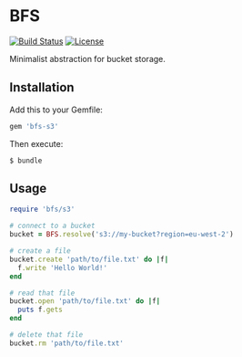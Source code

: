 # BFS

[![Build Status](https://travis-ci.org/bsm/bfs.png?branch=master)](https://travis-ci.org/bsm/bfs)
[![License](https://img.shields.io/badge/License-Apache%202.0-blue.svg)](https://opensource.org/licenses/Apache-2.0)

Minimalist abstraction for bucket storage.

## Installation

Add this to your Gemfile:

```ruby
gem 'bfs-s3'
```

Then execute:

```shell
$ bundle
```

## Usage

```ruby
require 'bfs/s3'

# connect to a bucket
bucket = BFS.resolve('s3://my-bucket?region=eu-west-2')

# create a file
bucket.create 'path/to/file.txt' do |f|
  f.write 'Hello World!'
end

# read that file
bucket.open 'path/to/file.txt' do |f|
  puts f.gets
end

# delete that file
bucket.rm 'path/to/file.txt'
```
